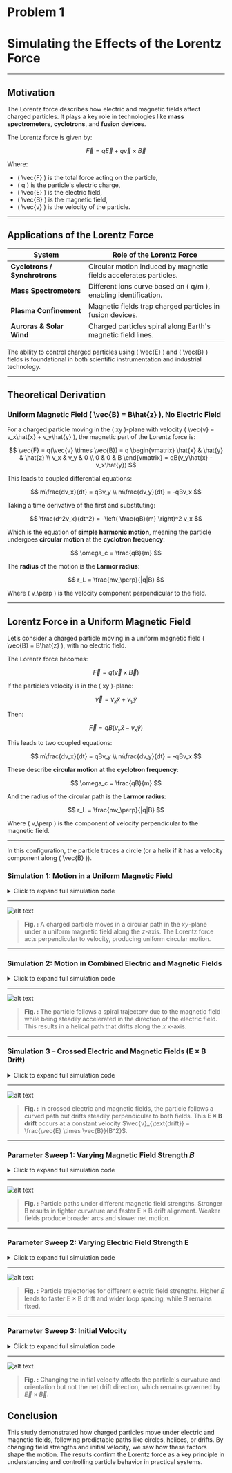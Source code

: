 # Problem 1
# Simulating the Effects of the Lorentz Force

---
## Motivation

The Lorentz force describes how electric and magnetic fields affect charged particles. It plays a key role in technologies like **mass spectrometers**, **cyclotrons**, and **fusion devices**.



The Lorentz force is given by:

$$
\vec{F} = q\vec{E} + q\vec{v} \times \vec{B}
$$

Where:
- \( \vec{F} \) is the total force acting on the particle,
- \( q \) is the particle's electric charge,
- \( \vec{E} \) is the electric field,
- \( \vec{B} \) is the magnetic field,
- \( \vec{v} \) is the velocity of the particle.

---

## Applications of the Lorentz Force

| System | Role of the Lorentz Force |
|--------|----------------------------|
| **Cyclotrons / Synchrotrons** | Circular motion induced by magnetic fields accelerates particles. |
| **Mass Spectrometers** | Different ions curve based on \( q/m \), enabling identification. |
| **Plasma Confinement** | Magnetic fields trap charged particles in fusion devices. |
| **Auroras & Solar Wind** | Charged particles spiral along Earth's magnetic field lines. |

The ability to control charged particles using \( \vec{E} \) and \( \vec{B} \) fields is foundational in both scientific instrumentation and industrial technology.

---

## Theoretical Derivation

### Uniform Magnetic Field \( \vec{B} = B\hat{z} \), No Electric Field

For a charged particle moving in the \( xy \)-plane with velocity \( \vec{v} = v_x\hat{x} + v_y\hat{y} \), the magnetic part of the Lorentz force is:

$$
\vec{F} = q(\vec{v} \times \vec{B}) = q
\begin{vmatrix}
\hat{x} & \hat{y} & \hat{z} \\
v_x & v_y & 0 \\
0 & 0 & B
\end{vmatrix}
= qB(v_y\hat{x} - v_x\hat{y})
$$

This leads to coupled differential equations:

$$
m\frac{dv_x}{dt} = qBv_y \\
m\frac{dv_y}{dt} = -qBv_x
$$

Taking a time derivative of the first and substituting:

$$
\frac{d^2v_x}{dt^2} = -\left( \frac{qB}{m} \right)^2 v_x
$$

Which is the equation of **simple harmonic motion**, meaning the particle undergoes **circular motion** at the **cyclotron frequency**:

$$
\omega_c = \frac{qB}{m}
$$

The **radius** of the motion is the **Larmor radius**:

$$
r_L = \frac{mv_\perp}{|q|B}
$$

Where \( v_\perp \) is the velocity component perpendicular to the field.

---
## Lorentz Force in a Uniform Magnetic Field

Let’s consider a charged particle moving in a uniform magnetic field \( \vec{B} = B\hat{z} \), with no electric field.

The Lorentz force becomes:

$$
\vec{F} = q(\vec{v} \times \vec{B})
$$

If the particle’s velocity is in the \( xy \)-plane:

$$
\vec{v} = v_x \hat{x} + v_y \hat{y}
$$

Then:

$$
\vec{F} = qB(v_y \hat{x} - v_x \hat{y})
$$

This leads to two coupled equations:

$$
m\frac{dv_x}{dt} = qBv_y \\
m\frac{dv_y}{dt} = -qBv_x
$$

These describe **circular motion** at the **cyclotron frequency**:

$$
\omega_c = \frac{qB}{m}
$$

And the radius of the circular path is the **Larmor radius**:

$$
r_L = \frac{mv_\perp}{|q|B}
$$

Where \( v_\perp \) is the component of velocity perpendicular to the magnetic field.

---

In this configuration, the particle traces a circle (or a helix if it has a velocity component along \( \vec{B} \)).

### Simulation 1: Motion in a Uniform Magnetic Field

<details>
<summary>Click to expand full simulation code</summary>

<pre><code>
    # Re-run after kernel reset
import numpy as np
import matplotlib.pyplot as plt

# Parameters
q = 1.0        # Charge (C)
m = 1.0        # Mass (kg)
B = 1.0        # Magnetic field strength (T)
v0 = np.array([1.0, 0.0, 0.0])  # Initial velocity (m/s)
r0 = np.array([0.0, 0.0, 0.0])  # Initial position (m)

# Time settings
dt = 0.01
steps = 1000

# Initialize arrays
positions = np.zeros((steps, 3))
velocities = np.zeros((steps, 3))
positions[0] = r0
velocities[0] = v0

# Magnetic field vector (along z-axis)
B_vec = np.array([0, 0, B])

# Euler method integration
for i in range(steps - 1):
    v = velocities[i]
    F = q * np.cross(v, B_vec)
    a = F / m
    velocities[i + 1] = v + a * dt
    positions[i + 1] = positions[i] + velocities[i + 1] * dt

# Plotting trajectory in xy-plane
plt.figure(figsize=(6, 6))
plt.plot(positions[:, 0], positions[:, 1], label='Particle Path')
plt.xlabel('x (m)')
plt.ylabel('y (m)')
plt.title('Charged Particle in Uniform Magnetic Field')
plt.axis('equal')
plt.grid(True)
plt.legend()
plt.tight_layout()
plt.show()


</code></pre>

</details>

---
![alt text](<Charged Particle in Uniform Magnetic Field.png>)

> **Fig. :** A charged particle moves in a circular path in the $xy$-plane under a uniform magnetic field along the $z$-axis. The Lorentz force acts perpendicular to velocity, producing uniform circular motion.

---
### Simulation 2: Motion in Combined Electric and Magnetic Fields

<details>
<summary>Click to expand full simulation code</summary>

<pre><code>
    # Re-run after kernel reset
import numpy as np
import matplotlib.pyplot as plt
from mpl_toolkits.mplot3d import Axes3D

# Parameters
q = 1.0        # Charge (C)
m = 1.0        # Mass (kg)
E = np.array([0.5, 0.0, 0.0])  # Electric field (V/m)
B = np.array([0.0, 0.0, 1.0])  # Magnetic field (T)
v0 = np.array([1.0, 0.0, 1.0])  # Initial velocity (m/s)
r0 = np.array([0.0, 0.0, 0.0])  # Initial position (m)

# Time settings
dt = 0.01
steps = 1500

# Initialize arrays
positions = np.zeros((steps, 3))
velocities = np.zeros((steps, 3))
positions[0] = r0
velocities[0] = v0

# Euler method integration with E and B
for i in range(steps - 1):
    v = velocities[i]
    F = q * (E + np.cross(v, B))
    a = F / m
    velocities[i + 1] = v + a * dt
    positions[i + 1] = positions[i] + velocities[i + 1] * dt

# 3D Plot
fig = plt.figure(figsize=(8, 6))
ax = fig.add_subplot(111, projection='3d')
ax.plot3D(positions[:, 0], positions[:, 1], positions[:, 2], label='Particle Path')
ax.set_xlabel('x (m)')
ax.set_ylabel('y (m)')
ax.set_zlabel('z (m)')
ax.set_title('Charged Particle in Combined E and B Fields')
ax.legend()
plt.tight_layout()
plt.show()



</code></pre>

</details>

---
![alt text](<Charged Particle in Combined E and B Fields.png>)

> **Fig. :** The particle follows a spiral trajectory due to the magnetic field while being steadily accelerated in the direction of the electric field. This results in a helical path that drifts along the 𝑥 x-axis.

---

### Simulation 3 – Crossed Electric and Magnetic Fields (E × B Drift)
<details>
<summary>Click to expand full simulation code</summary>

<pre><code>
    # Re-run after kernel reset
import numpy as np
import matplotlib.pyplot as plt

# Parameters
q = 1.0       # Charge (C)
m = 1.0       # Mass (kg)
E = np.array([1.0, 0.0, 0.0])  # Electric field (V/m)
B = np.array([0.0, 0.0, 1.0])  # Magnetic field (T)
v0 = np.array([0.0, 0.0, 0.0])  # Initial velocity (m/s)
r0 = np.array([0.0, 0.0, 0.0])  # Initial position (m)

# Time settings
dt = 0.01
steps = 1500

# Initialize arrays
positions = np.zeros((steps, 3))
velocities = np.zeros((steps, 3))
positions[0] = r0
velocities[0] = v0

# Euler method
for i in range(steps - 1):
    v = velocities[i]
    F = q * (E + np.cross(v, B))
    a = F / m
    velocities[i + 1] = v + a * dt
    positions[i + 1] = positions[i] + velocities[i + 1] * dt

# Plot in xy-plane
plt.figure(figsize=(7, 6))
plt.plot(positions[:, 0], positions[:, 1], label='Particle Path')
plt.xlabel('x (m)')
plt.ylabel('y (m)')
plt.title('Charged Particle in Crossed E and B Fields (E × B Drift)')
plt.grid(True)
plt.axis('equal')
plt.legend()
plt.tight_layout()
plt.show()



</code></pre>

</details>

---

![alt text](<Charged Particle in Crossed E and B Fields (E × B Drift).png>)

> **Fig. :** In crossed electric and magnetic fields, the particle follows a curved path but drifts steadily perpendicular to both fields. This **E × B drift** occurs at a constant velocity $\vec{v}_{\text{drift}} = \frac{\vec{E} \times \vec{B}}{B^2}$. 

---
### Parameter Sweep 1: Varying Magnetic Field Strength 𝐵
<details>
<summary>Click to expand full simulation code</summary>

<pre><code>
    # Re-run after kernel reset
import numpy as np
import matplotlib.pyplot as plt

# Constants
q = 1.0
m = 1.0
E = np.array([1.0, 0.0, 0.0])
B_values = [0.5, 1.0, 2.0]
v0 = np.array([0.0, 0.0, 0.0])
r0 = np.array([0.0, 0.0, 0.0])

dt = 0.01
steps = 1500

fig, ax = plt.subplots(figsize=(7, 6))

for B_mag in B_values:
    positions = np.zeros((steps, 3))
    velocities = np.zeros((steps, 3))
    positions[0] = r0
    velocities[0] = v0
    B = np.array([0, 0, B_mag])

    for i in range(steps - 1):
        v = velocities[i]
        F = q * (E + np.cross(v, B))
        a = F / m
        velocities[i + 1] = v + a * dt
        positions[i + 1] = positions[i] + velocities[i + 1] * dt

    ax.plot(positions[:, 0], positions[:, 1], label=f'B = {B_mag} T')

ax.set_xlabel('x (m)')
ax.set_ylabel('y (m)')
ax.set_title('Effect of Magnetic Field Strength on E × B Drift')
ax.grid(True)
ax.axis('equal')
ax.legend()
plt.tight_layout()
plt.savefig("exb_drift_B_variation.png")



</code></pre>

</details>

---

![alt text](<Effect of Magnetic Field Strength on E × B Drift.png>)

> **Fig. :** Particle paths under different magnetic field strengths. Stronger B results in tighter curvature and faster E × B drift alignment. Weaker fields produce broader arcs and slower net motion.

---
### Parameter Sweep 2: Varying Electric Field Strength E
<details>
<summary>Click to expand full simulation code</summary>

<pre><code>
    # Re-run after kernel reset
import numpy as np
import matplotlib.pyplot as plt

# Constants
q = 1.0
m = 1.0
B = np.array([0.0, 0.0, 1.0])
E_values = [0.5, 1.0, 2.0]
v0 = np.array([0.0, 0.0, 0.0])
r0 = np.array([0.0, 0.0, 0.0])
dt = 0.01
steps = 1500

fig, ax = plt.subplots(figsize=(7, 6))

for E_mag in E_values:
    E = np.array([E_mag, 0.0, 0.0])
    positions = np.zeros((steps, 3))
    velocities = np.zeros((steps, 3))
    positions[0] = r0
    velocities[0] = v0

    for i in range(steps - 1):
        v = velocities[i]
        F = q * (E + np.cross(v, B))
        a = F / m
        velocities[i + 1] = v + a * dt
        positions[i + 1] = positions[i] + velocities[i + 1] * dt

    ax.plot(positions[:, 0], positions[:, 1], label=f'E = {E_mag} V/m')

ax.set_xlabel('x (m)')
ax.set_ylabel('y (m)')
ax.set_title('Effect of Electric Field Strength on E × B Drift')
ax.grid(True)
ax.axis('equal')
ax.legend()
plt.tight_layout()
plt.savefig("exb_drift_E_variation.png")


</code></pre>

</details>

---

![alt text](<Effect of Electric Field Strength on E × B Drift.png>)

> **Fig. :** Particle trajectories for different electric field strengths. Higher 𝐸 leads to faster E × B drift and wider loop spacing, while 𝐵 remains fixed.

---

### Parameter Sweep 3: Initial Velocity
<details>
<summary>Click to expand full simulation code</summary>

<pre><code>
    # Re-run after kernel reset
import numpy as np
import matplotlib.pyplot as plt

# Constants
q = 1.0
m = 1.0
E = np.array([1.0, 0.0, 0.0])
B = np.array([0.0, 0.0, 1.0])
v0_values = [np.array([0.0, 0.0, 0.0]), 
             np.array([0.5, 0.5, 0.0]), 
             np.array([1.0, 0.0, 1.0])]
r0 = np.array([0.0, 0.0, 0.0])
dt = 0.01
steps = 1500

fig, ax = plt.subplots(figsize=(7, 6))

for v0 in v0_values:
    positions = np.zeros((steps, 3))
    velocities = np.zeros((steps, 3))
    positions[0] = r0
    velocities[0] = v0

    for j in range(steps - 1):
        v = velocities[j]
        F = q * (E + np.cross(v, B))
        a = F / m
        velocities[j + 1] = v + a * dt
        positions[j + 1] = positions[j] + velocities[j + 1] * dt

    label = f'v₀ = [{v0[0]}, {v0[1]}, {v0[2]}] m/s'
    ax.plot(positions[:, 0], positions[:, 1], label=label)

ax.set_xlabel('x (m)')
ax.set_ylabel('y (m)')
ax.set_title('Effect of Initial Velocity on E × B Drift')
ax.grid(True)
ax.axis('equal')
ax.legend()
plt.tight_layout()
plt.savefig("exb_drift_v0_variation.png")


</code></pre>

</details>

---

![alt text](<Effect of Initial Velocity on E × B Drift.png>)

> **Fig. :** Changing the initial velocity affects the particle's curvature and orientation but not the net drift direction, which remains governed by $\vec{E} \times \vec{B}$.

## Conclusion

This study demonstrated how charged particles move under electric and magnetic fields, following predictable paths like circles, helices, or drifts. By changing field strengths and initial velocity, we saw how these factors shape the motion. The results confirm the Lorentz force as a key principle in understanding and controlling particle behavior in practical systems.

